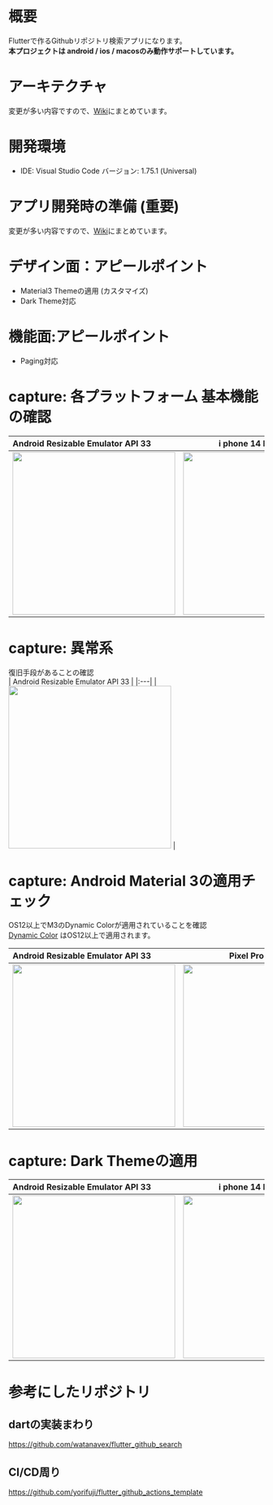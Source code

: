 # 概要

Flutterで作るGithubリポジトリ検索アプリになります。<br>
<strong>本プロジェクトは android / ios / macosのみ動作サポートしています。</strong><br>

# アーキテクチャ
変更が多い内容ですので、[Wiki](https://github.com/LeoAndo/flutter_github_search/wiki/architecture)にまとめています。<br>

# 開発環境
- IDE: Visual Studio Code バージョン: 1.75.1 (Universal)

# アプリ開発時の準備 (重要)
変更が多い内容ですので、[Wiki](https://github.com/LeoAndo/flutter_github_search/wiki/dev-setup)にまとめています。<br>

# デザイン面：アピールポイント
- Material3 Themeの適用 (カスタマイズ)
- Dark Theme対応

# 機能面:アピールポイント
- Paging対応

# capture: 各プラットフォーム 基本機能の確認

| Android Resizable Emulator API 33 | i phone 14 Pro ios 16.2  | macos |
|:---|:---:|:---:|
|<img src="https://user-images.githubusercontent.com/16476224/218934191-12a8762f-054e-4647-8316-4f4797bcd4bf.gif" width=320 /> |<img src="https://user-images.githubusercontent.com/16476224/218935617-3edd9a0c-fc37-4851-830c-9f78fb8e6df5.gif" width=320 /> | <img src="https://user-images.githubusercontent.com/16476224/218936421-2725e7a5-6b5f-4af0-8254-f29c5de1b434.png" /> |

# capture: 異常系

復旧手段があることの確認<br>
| Android Resizable Emulator API 33 |
|:---|
|<img src="https://user-images.githubusercontent.com/16476224/218940081-918802d6-90bd-498f-b6f8-1d1c40954c4a.gif" width=320 /> |

# capture: Android Material 3の適用チェック

OS12以上でM3のDynamic Colorが適用されていることを確認<br>
[Dynamic Color](https://m3.material.io/styles/color/dynamic-color/user-generated-color) はOS12以上で適用されます。<br>

| Android Resizable Emulator API 33 | Pixel Pro 6 API 26  |
|:---|:---:|
|<img src="https://user-images.githubusercontent.com/16476224/218936947-af4cdcda-8be5-4e30-ba60-e8a20a45ffa7.png" width=320 /> |<img src="https://user-images.githubusercontent.com/16476224/218937498-57f11516-46bc-432d-bfe8-b61fb2bb8263.png" width=320 /> |

# capture: Dark Themeの適用

| Android Resizable Emulator API 33 | i phone 14 Pro ios 16.2  | macos |
|:---|:---:|:---:|
|<img src="https://user-images.githubusercontent.com/16476224/218938289-911a480d-9984-4459-958a-e1166a1d7a46.png" width=320 /> |<img src="https://user-images.githubusercontent.com/16476224/218938512-b07600ca-0022-4c54-85a0-10dfa028064c.png" width=320 /> | <img src="https://user-images.githubusercontent.com/16476224/218938858-878e496e-b7fe-46e4-a005-702724804a8c.png" /> |

# 参考にしたリポジトリ
## dartの実装まわり
https://github.com/watanavex/flutter_github_search<br>
## CI/CD周り
https://github.com/yorifuji/flutter_github_actions_template<br>
